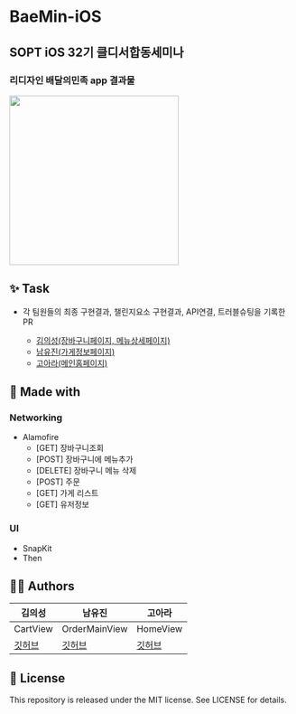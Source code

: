 # BaeMin-iOS
## SOPT iOS 32기 클디서합동세미나
### 리디자인 배달의민족 app 결과물
<img src="https://github.com/SOPT-32-CDS/BaeMin-iOS/assets/99013115/f15e616b-0620-4054-b5ab-278f338b884b" width="300"/>

## ✨ Task
- 각 팀원들의 최종 구현결과, 챌린지요소 구현결과, API연결, 트러블슈팅을 기록한 PR

    - [김의성(장바구니페이지, 메뉴상세페이지)](https://github.com/SOPT-32-CDS/BaeMin-iOS/pull/48)
    - [남유진(가게정보페이지)](https://github.com/SOPT-32-CDS/BaeMin-iOS/pull/42)
    - [고아라(메인홈페이지)](https://github.com/SOPT-32-CDS/BaeMin-iOS/pull/49)

## 🔨 Made with
### Networking
- Alamofire
    - [GET] 장바구니조회
    - [POST] 장바구니에 메뉴추가
    - [DELETE] 장바구니 메뉴 삭제
    - [POST] 주문
    - [GET] 가게 리스트
    - [GET] 유저정보

### UI
- SnapKit
- Then

## 👨‍💻 Authors
|김의성|남유진|고아라|
|------|---|---|
|CartView|OrderMainView|HomeView|
|[깃허브](https://github.com/kimscastle)|[깃허브](https://github.com/yujin-00)|[깃허브](https://github.com/ahra1221)|

## 📑 License
This repository is released under the MIT license. See LICENSE for details.
